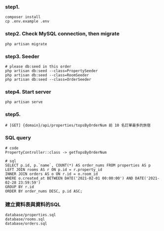 ### step1.
```
composer install
cp .env.example .env
```

### step2. Check MySQL connection, then migrate
```
php artisan migrate
```

### step3. Seeder
```
# please db:seed in this order
php artisan db:seed --class=PropertySeeder
php artisan db:seed --class=RoomSeeder
php artisan db:seed --class=OrderSeeder
```

### step4. Start server
```
php artisan serve
```

### step5.
```
# [GET] {domain}/api/properties/topsByOrderNum 前 10 名訂單最多的旅宿
```

### SQL query
```
# code
PropertyController::class -> getTopsByOrderNum

# sql
SELECT p.id, p.`name`, COUNT(*) AS order_nums FROM properties AS p
LEFT JOIN rooms AS r ON p.id = r.property_id
INNER JOIN orders AS o ON r.id = o.room_id
WHERE o.created_at BETWEEN DATE('2021-02-01 00:00:00') AND DATE('2021-02-28 23:59:59')
GROUP BY r.id
ORDER BY order_nums DESC, p.id ASC;
```

### 建立資料表與資料的SQL
```
database/properties.sql
database/rooms.sql
database/orders.sql
```
